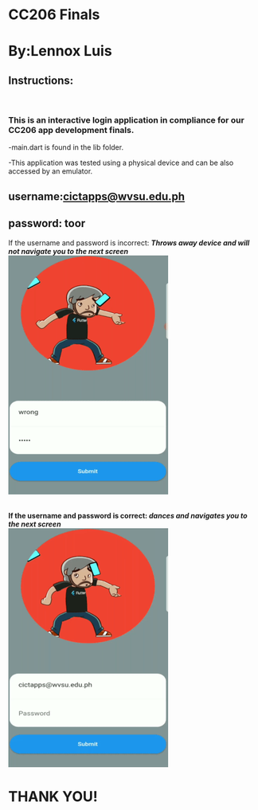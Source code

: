 # CC206 Finals

# By:Lennox Luis

## Instructions:
<br />

### This is an interactive login application in compliance for our CC206 app development finals.
-main.dart is found in the lib folder.


-This application was tested using a physical device and can be also accessed by an emulator.


## username:cictapps@wvsu.edu.ph
## password: toor

If the username and password is incorrect: <b>*Throws away device and will not navigate you to the next screen*
![UI](https://github.com/LennoxLuis/final_app/blob/master/assets/wrong.gif)
<br />
<br />

If the username and password is correct: <b>*dances and navigates you to the next screen*
<br />
![UI](https://github.com/LennoxLuis/final_app/blob/master/assets/correct.gif)




# THANK YOU!
